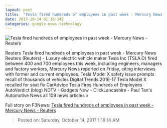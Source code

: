```yaml
---
layout: post
title:  "Tesla fired hundreds of employees in past week - Mercury News - Reuters"
date: 2017-10-14 01:16:14Z
categories: google-news-technology
---
```


![Tesla fired hundreds of employees in past week - Mercury News - Reuters](https://s2.reutersmedia.net/resources/r/?m=02&d=20171014&t=2&i=1205452986&w=&fh=545px&fw=&ll=&pl=&sq=&r=LYNXMPED9D024)

Reuters Tesla fired hundreds of employees in past week - Mercury News Reuters (Reuters) - Luxury electric vehicle maker Tesla Inc (TSLA.O) fired between 400 and 700 employees this week, including engineers, managers and factory workers, Mercury News reported on Friday, citing interviews with former and current employees. Tesla Model X safety issue prompts recall of thousands of vehicles Digital Trends 2016-17 Tesla Model X recalled for seat fix CarAdvice Tesla Fires Hundreds of Employees AutoVerdict (blog) NDTV - Gadgets Now - ClickLancashire - Paul Tan's Automotive News all 109 news articles »


Full story on F3News: [Tesla fired hundreds of employees in past week - Mercury News - Reuters](http://www.f3nws.com/n/mreyJ)

> Posted on: Saturday, October 14, 2017 1:16:14 AM
